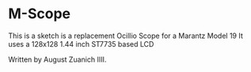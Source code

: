 # M-Scope

This is a sketch is a replacement Ocillio Scope for a Marantz Model 19
It uses a 128x128 1.44 inch ST7735 based LCD
 
 Written by August Zuanich IIII.
